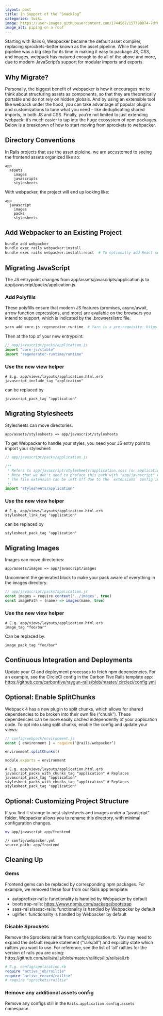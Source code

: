 ```yaml
---
layout: post
title: In Support of the “Snacklog”
categories: twiki
image: https://user-images.githubusercontent.com/1744567/157798874-7df0f894-eb4d-4b29-af7b-930ba87201af.jpeg
image_alt: piping on a roof
---
```


Starting with Rails 6, Webpacker became the default asset compiler, replacing sprockets–better known as the asset pipeline. While the asset pipeline was a big step for its time in making it easy to package JS, CSS, and images, webpack has matured enough to do all of the above and more, due to modern JavaScript’s support for modular imports and exports.

## Why Migrate?
Personally, the biggest benefit of webpacker is how it encourages me to think about structuring assets as components, so that they are theoretically portable and do not rely on hidden globals. And by using an extensible tool like webpack under the hood, you can take advantage of popular plugins and customizations to tune what you need – like deduplicating shared imports, in both JS and CSS. Finally, you’re not limited to just extending webpack: it’s much easier to tap into the huge ecosystem of npm packages. Below is a breakdown of how to start moving from sprockets to webpacker.

## Directory Conventions

In Rails projects that use the asset pipleine, we are accustomed to seeing the frontend assets organized like so:

```
app
  assets
    images
    javascripts
    stylesheets
```

With webpacker, the project will end up looking like:

```
app
  javascript
    images
    packs
    stylesheets
```

## Add Webpacker to an Existing Project

```sh
bundle add webpacker
bundle exec rails webpacker:install
bundle exec rails webpacker:install:react  # To optionally add React support. See Webpacker documentation for other supported frontend frameworks
```

## Migrating JavaScript

The JS entrypoint changes from app/assets/javascripts/application.js to app/javascript/packs/application.js.

### Add Polyfills

These polyfills ensure that modern JS features (promises, async/await, arrow function expressions, and more) are available on the browsers you intend to support, which is indicated by the .browserslistrc file.

```sh
yarn add core-js regenerator-runtime  # Yarn is a pre-requisite: https://yarnpkg.com/
```

Then at the top of your new entrypoint:

```js
// app/javascript/packs/application.js
import "core-js/stable"
import "regenerator-runtime/runtime"
```

### Use the new view helper

```erb
# E.g. app/views/layouts/application.html.erb
javascript_include_tag "application"
```

can be replaced by

```erb
javascript_pack_tag "application"
```

## Migrating Stylesheets

Stylesheets can move directories:

```
app/assets/stylesheets => app/javascript/stylesheets
```

To get Webpacker to handle your styles, you need your JS entry point to import your stylesheet:

```js
// app/javascript/packs/application.js

/**
 * Refers to app/javascript/stylesheets/application.scss (or application.css)
 * Note that we don't need to preface this path with "app/javascript" due to the `source_path` config set in config/webpacker.yml. Magical!
 * The file extension can be left off due to the `extensions` config in config/webpacker.yml.
 */
import "stylesheets/application"
```

### Use the new view helper

```erb
# E.g. app/views/layouts/application.html.erb
stylesheet_link_tag "application"
```

can be replaced by

```erb
stylesheet_pack_tag "application"
```

## Migrating Images

Images can move directories:

```
app/assets/images => app/javascript/images
```

Uncomment the generated block to make your pack aware of everything in the images directory:

```js
// app/javascript/packs/application.js
const images = require.context('../images', true)
const imagePath = (name) => images(name, true)
```

### Use the new view helper

```erb
# E.g. app/views/layouts/application.html.erb
image_tag "foo/bar"
```

Can be replaced by:

```erb
image_pack_tag "foo/bar"
```

## Continuous Integration and Deployments
Update your CI and deployment processes to fetch npm dependencies. For an example, see the CircleCI config in the Carbon Five Rails template app: https://github.com/carbonfive/raygun-rails/blob/master/.circleci/config.yml


## Optional: Enable SplitChunks
Webpack 4 has a new plugin to split chunks, which allows for shared dependencies to be broken into their own file (“chunk”). These dependencies can be more easily cached independently of your application code. To opt into using split chunks, enable the config and update your views:

```js
// config/webpack/environment.js
const { environment } = require(‘@rails/webpacker’)

environment.splitChunks()

module.exports = environment
```

```erb
# E.g. app/views/layouts/application.html.erb
javascript_packs_with_chunks_tag "application" # Replaces javascript_pack_tag "application"
stylesheet_packs_with_chunks_tag "application" # Replaces stylesheet_pack_tag "application"
```

## Optional: Customizing Project Structure
If you find it strange to nest stylesheets and images under a “javascript” folder, Webpacker allows you to rename this directory, with minimal configuration changes.

```sh
mv app/javascript app/frontend
```

```
// config/webpacker.yml
source_path: app/frontend
```

## Cleaning Up

### Gems
Frontend gems can be replaced by corresponding npm packages. For example, we removed these four from our Rails app template:

* autoprefixer-rails: functionality is handled by Webpacker by default
* bootstrap-rails: https://www.npmjs.com/package/bootstrap
* sass-rails/sassc-rails: functionality is handled by Webpacker by default
* uglifier: functionality is handled by Webpacker by default

### Disable Sprockets

Remove the Sprockets railtie from config/application.rb. You may need to expand the default require statement (“rails/all”) and explicitly state which railties you want to use. For reference, see the list of ‘all’ railties for the version of rails you are using: https://github.com/rails/rails/blob/master/railties/lib/rails/all.rb

```rb
# E.g. config/application.rb
require "active_job/railtie"
require "active_record/railtie"
# require "sprockets/railtie"
```

### Remove any additional assets config

Remove any configs still in the `Rails.application.config.assets` namespace.
